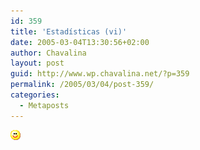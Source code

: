 ```yaml
---
id: 359
title: 'Estadísticas (vi)'
date: 2005-03-04T13:30:56+02:00
author: Chavalina
layout: post
guid: http://www.wp.chavalina.net/?p=359
permalink: /2005/03/04/post-359/
categories:
  - Metaposts
---
```

 <a href="http://www.google.es/search?hl=es&#038;q=juan+pablo+montoya&#038;btnG=B%C3%BAsqueda&#038;meta=" target="_blank"><img src="/imagenes/emoticonos/sonrisa.gif" alt="emo" /> </a>